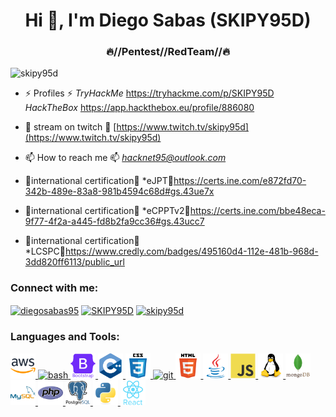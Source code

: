 <h1 align="center">Hi 👋, I'm Diego Sabas (SKIPY95D)</h1>
<h3 align="center">🔥//Pentest//RedTeam//🔥</h3>

<p align="left"> <img src="https://komarev.com/ghpvc/?username=skipy95d&label=Profile%20views&color=0e75b6&style=flat" alt="skipy95d" /> </p>

- ⚡ Profiles ⚡ *TryHackMe*  https://tryhackme.com/p/SKIPY95D
                    *HackTheBox* https://app.hackthebox.eu/profile/886080

- 🎥 stream on twitch 🎥 [https://www.twitch.tv/skipy95d](https://www.twitch.tv/skipy95d)

- 📫 How to reach me 📫 *hacknet95@outlook.com*

- 🏅international certification🏅 *eJPT🔸https://certs.ine.com/e872fd70-342b-489e-83a8-981b4594c68d#gs.43ue7x
- 🏅international certification🏅 *eCPPTv2🔸https://certs.ine.com/bbe48eca-9f77-4f2a-a445-fd8b2fa9cc36#gs.43ucc7
- 🏅international certification🏅 *LCSPC🔸https://www.credly.com/badges/495160d4-112e-481b-968d-3dd820ff6113/public_url                                   

<h3 align="left">Connect with me:</h3>
<p align="left">
<a href="https://www.linkedin.com/in/diegosabas95" target="blank"><img align="center" src="https://raw.githubusercontent.com/rahuldkjain/github-profile-readme-generator/master/src/images/icons/Social/linked-in-alt.svg" alt="diegosabas95" height="30" width="40" /></a>
<a href="https://www.youtube.com/@SKIPY95D" target="blank"><img align="center" src="https://raw.githubusercontent.com/rahuldkjain/github-profile-readme-generator/master/src/images/icons/Social/youtube.svg" alt="SKIPY95D" height="30" width="40" /></a>
<a href="https://www.twitch.tv/skipy95d" target="blank"><img align="center" src="https://cdn.icon-icons.com/icons2/2699/PNG/512/twitch_logo_icon_170383.png" alt="skipy95d" height="30" width="40" /></a>
</p>

<h3 align="left">Languages and Tools:</h3>
<p align="left"> <a href="https://aws.amazon.com" target="_blank" rel="noreferrer"> <img src="https://raw.githubusercontent.com/devicons/devicon/master/icons/amazonwebservices/amazonwebservices-original-wordmark.svg" alt="aws" width="40" height="40"/> </a> <a href="https://www.gnu.org/software/bash/" target="_blank" rel="noreferrer"> <img src="https://www.vectorlogo.zone/logos/gnu_bash/gnu_bash-icon.svg" alt="bash" width="40" height="40"/> </a> <a href="https://getbootstrap.com" target="_blank" rel="noreferrer"> <img src="https://raw.githubusercontent.com/devicons/devicon/master/icons/bootstrap/bootstrap-plain-wordmark.svg" alt="bootstrap" width="40" height="40"/> </a> <a href="https://www.w3schools.com/cpp/" target="_blank" rel="noreferrer"> <img src="https://raw.githubusercontent.com/devicons/devicon/master/icons/cplusplus/cplusplus-original.svg" alt="cplusplus" width="40" height="40"/> </a> <a href="https://www.w3schools.com/css/" target="_blank" rel="noreferrer"> <img src="https://raw.githubusercontent.com/devicons/devicon/master/icons/css3/css3-original-wordmark.svg" alt="css3" width="40" height="40"/> </a> <a href="https://git-scm.com/" target="_blank" rel="noreferrer"> <img src="https://www.vectorlogo.zone/logos/git-scm/git-scm-icon.svg" alt="git" width="40" height="40"/> </a> <a href="https://www.w3.org/html/" target="_blank" rel="noreferrer"> <img src="https://raw.githubusercontent.com/devicons/devicon/master/icons/html5/html5-original-wordmark.svg" alt="html5" width="40" height="40"/> </a> <a href="https://www.java.com" target="_blank" rel="noreferrer"> <img src="https://raw.githubusercontent.com/devicons/devicon/master/icons/java/java-original.svg" alt="java" width="40" height="40"/> </a> <a href="https://developer.mozilla.org/en-US/docs/Web/JavaScript" target="_blank" rel="noreferrer"> <img src="https://raw.githubusercontent.com/devicons/devicon/master/icons/javascript/javascript-original.svg" alt="javascript" width="40" height="40"/> </a> <a href="https://www.linux.org/" target="_blank" rel="noreferrer"> <img src="https://raw.githubusercontent.com/devicons/devicon/master/icons/linux/linux-original.svg" alt="linux" width="40" height="40"/> </a> <a href="https://www.mongodb.com/" target="_blank" rel="noreferrer"> <img src="https://raw.githubusercontent.com/devicons/devicon/master/icons/mongodb/mongodb-original-wordmark.svg" alt="mongodb" width="40" height="40"/> </a> <a href="https://www.mysql.com/" target="_blank" rel="noreferrer"> <img src="https://raw.githubusercontent.com/devicons/devicon/master/icons/mysql/mysql-original-wordmark.svg" alt="mysql" width="40" height="40"/> </a> <a href="https://www.php.net" target="_blank" rel="noreferrer"> <img src="https://raw.githubusercontent.com/devicons/devicon/master/icons/php/php-original.svg" alt="php" width="40" height="40"/> </a> <a href="https://www.postgresql.org" target="_blank" rel="noreferrer"> <img src="https://raw.githubusercontent.com/devicons/devicon/master/icons/postgresql/postgresql-original-wordmark.svg" alt="postgresql" width="40" height="40"/> </a> <a href="https://www.python.org" target="_blank" rel="noreferrer"> <img src="https://raw.githubusercontent.com/devicons/devicon/master/icons/python/python-original.svg" alt="python" width="40" height="40"/> </a> <a href="https://reactjs.org/" target="_blank" rel="noreferrer"> <img src="https://raw.githubusercontent.com/devicons/devicon/master/icons/react/react-original-wordmark.svg" alt="react" width="40" height="40"/> </a> </p>
